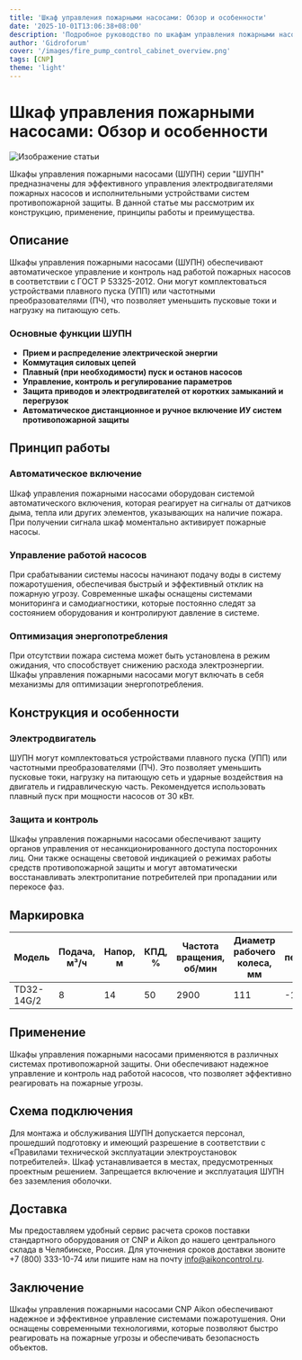 ```yaml
---
title: 'Шкаф управления пожарными насосами: Обзор и особенности'
date: '2025-10-01T13:06:38+08:00'
description: 'Подробное руководство по шкафам управления пожарными насосами CNP Aikon, их применению, конструкции и преимуществам.'
author: 'Gidroforum'
cover: '/images/fire_pump_control_cabinet_overview.png'
tags: [CNP]
theme: 'light'
---
```


# Шкаф управления пожарными насосами: Обзор и особенности

![Изображение статьи](/images/fire_pump_control_cabinet_overview.jpg)

Шкафы управления пожарными насосами (ШУПН) серии "ШУПН" предназначены для эффективного управления электродвигателями пожарных насосов и исполнительными устройствами систем противопожарной защиты. В данной статье мы рассмотрим их конструкцию, применение, принципы работы и преимущества.

## Описание

Шкафы управления пожарными насосами (ШУПН) обеспечивают автоматическое управление и контроль над работой пожарных насосов в соответствии с ГОСТ Р 53325-2012. Они могут комплектоваться устройствами плавного пуска (УПП) или частотными преобразователями (ПЧ), что позволяет уменьшить пусковые токи и нагрузку на питающую сеть.

### Основные функции ШУПН

- **Прием и распределение электрической энергии**
- **Коммутация силовых цепей**
- **Плавный (при необходимости) пуск и останов насосов**
- **Управление, контроль и регулирование параметров**
- **Защита приводов и электродвигателей от коротких замыканий и перегрузок**
- **Автоматическое дистанционное и ручное включение ИУ систем противопожарной защиты**

## Принцип работы

### Автоматическое включение

Шкаф управления пожарными насосами оборудован системой автоматического включения, которая реагирует на сигналы от датчиков дыма, тепла или других элементов, указывающих на наличие пожара. При получении сигнала шкаф моментально активирует пожарные насосы.

### Управление работой насосов

При срабатывании системы насосы начинают подачу воды в систему пожаротушения, обеспечивая быстрый и эффективный отклик на пожарную угрозу. Современные шкафы оснащены системами мониторинга и самодиагностики, которые постоянно следят за состоянием оборудования и контролируют давление в системе.

### Оптимизация энергопотребления

При отсутствии пожара система может быть установлена в режим ожидания, что способствует снижению расхода электроэнергии. Шкафы управления пожарными насосами могут включать в себя механизмы для оптимизации энергопотребления.

## Конструкция и особенности

### Электродвигатель

ШУПН могут комплектоваться устройствами плавного пуска (УПП) или частотными преобразователями (ПЧ). Это позволяет уменьшить пусковые токи, нагрузку на питающую сеть и ударные воздействия на двигатель и гидравлическую часть. Рекомендуется использовать плавный пуск при мощности насосов от 30 кВт.

### Защита и контроль

Шкафы управления пожарными насосами обеспечивают защиту органов управления от несанкционированного доступа посторонних лиц. Они также оснащены световой индикацией о режимах работы средств противопожарной защиты и могут автоматически восстанавливать электропитание потребителей при пропадании или перекосе фаз.

## Маркировка

| Модель         | Подача, м³/ч | Напор, м  | КПД, % | Частота вращения, об/мин | Диаметр рабочего колеса, мм | Температура перекачиваемой среды, ℃ | Диаметр присоединения, мм | Мощность, кВт | Масса, кг |
|----------------|-------------|----------|-------|---------------------|------------------------|-----------------------------------|----------------------------|--------------|----------|
| TD32-14G/2     | 8           | 14       | 50    | 2900                 | 111                     | -15~110                          | 32                              | 0,75         | 33      |

## Применение

Шкафы управления пожарными насосами применяются в различных системах противопожарной защиты. Они обеспечивают надежное управление и контроль над работой насосов, что позволяет эффективно реагировать на пожарные угрозы.


## Схема подключения

Для монтажа и обслуживания ШУПН допускается персонал, прошедший подготовку и имеющий разрешение в соответствии с «Правилами технической эксплуатации электроустановок потребителей». Шкаф устанавливается в местах, предусмотренных проектным решением. Запрещается включение и эксплуатация ШУПН без заземления оболочки.

## Доставка

Мы предоставляем удобный сервис расчета сроков поставки стандартного оборудования от CNP и Aikon до нашего центрального склада в Челябинске, Россия. Для уточнения сроков доставки звоните +7 (800) 333-10-74 или пишите нам на почту info@aikoncontrol.ru.

## Заключение

Шкафы управления пожарными насосами CNP Aikon обеспечивают надежное и эффективное управление системами пожаротушения. Они оснащены современными технологиями, которые позволяют быстро реагировать на пожарные угрозы и обеспечивать безопасность объектов.

